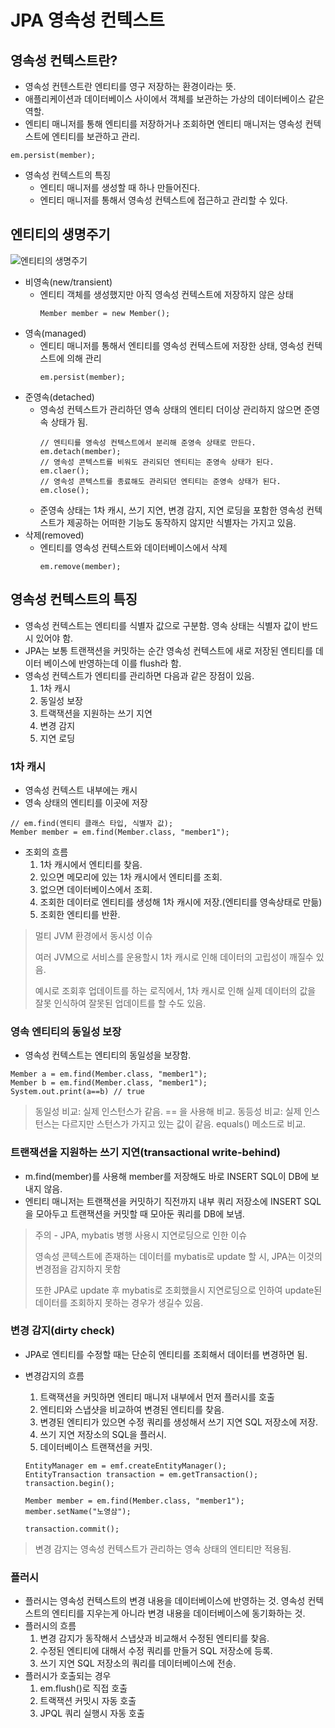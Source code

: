 # JPA 영속성 컨텍스트

## 영속성 컨텍스트란?

- 영속성 컨텐스트란 엔티티를 영구 저장하는 환경이라는 뜻.
- 애플리케이션과 데이터베이스 사이에서 객체를 보관하는 가상의 데이터베이스 같은 역할.
- 엔티티 매니저를 통해 엔티티를 저장하거나 조회하면 엔티티 매니저는 영속성 컨텍스트에 엔티티를 보관하고 관리.

```
em.persist(member);
```

- 영속성 컨텍스트의 특징
  - 엔티티 매니저를 생성할 때 하나 만들어진다.
  - 엔티티 매니저를 통해서 영속성 컨텍스트에 접근하고 관리할 수 있다.

## 엔티티의 생명주기

![엔티티의 생명주기](https://media.vlpt.us/images/neptunes032/post/ecd3b113-862f-4158-a208-e1eeec92d61d/image.png)

- 비영속(new/transient)
  - 엔티티 객체를 생성했지만 아직 영속성 컨텍스트에 저장하지 않은 상태
    ```
    Member member = new Member();
    ```
- 영속(managed)
  - 엔티티 매니저를 통해서 엔티티를 영속성 컨텍스트에 저장한 상태, 영속성 컨텍스트에 의해 관리
    ```
    em.persist(member);
    ```
- 준영속(detached)
  - 영속성 컨텍스트가 관리하던 영속 상태의 엔티티 더이상 관리하지 않으면 준영속 상태가 됨.
    ```
    // 엔티티를 영속성 컨텍스트에서 분리해 준영속 상태로 만든다.
    em.detach(member);
    // 영속성 콘텍스트를 비워도 관리되던 엔티티는 준영속 상태가 된다.
    em.claer();
    // 영속성 콘텍스트를 종료해도 관리되던 엔티티는 준영속 상태가 된다.
    em.close();
    ```
  - 준영속 상태는 1차 캐시, 쓰기 지연, 변경 감지, 지연 로딩을 포함한 영속성 컨텍스트가 제공하는 어떠한 기능도 동작하지 않지만 식별자는 가지고 있음.
- 삭제(removed)
  - 엔티티를 영속성 컨텍스트와 데이터베이스에서 삭제
    ```
    em.remove(member);
    ```

## 영속성 컨텍스트의 특징

- 영속성 컨텍스트는 엔티티를 식별자 값으로 구분함. 영속 상태는 식별자 값이 반드시 있어야 함.
- JPA는 보통 트랜잭션을 커밋하는 순간 영속성 컨텍스트에 새로 저장된 엔티티를 데이터 베이스에 반영하는데 이를 flush라 함.
- 영속성 컨텍스트가 엔티티를 관리하면 다음과 같은 장점이 있음.
  1. 1차 캐시
  2. 동일성 보장
  3. 트랙잭션을 지원하는 쓰기 지연
  4. 변경 감지
  5. 지연 로딩

### 1차 캐시

- 영속성 컨텍스트 내부에는 캐시
- 영속 상태의 엔티티를 이곳에 저장

```
// em.find(엔티티 클래스 타입, 식별자 값);
Member member = em.find(Member.class, "member1");
```

- 조회의 흐름
  1. 1차 캐시에서 엔티티를 찾음.
  2. 있으면 메모리에 있는 1차 캐시에서 엔티티를 조회.
  3. 없으면 데이터베이스에서 조회.
  4. 조회한 데이터로 엔티티를 생성해 1차 캐시에 저장.(엔티티를 영속상태로 만듦)
  5. 조회한 엔티티를 반환.

> 멀티 JVM 환경에서 동시성 이슈
>
> 여러 JVM으로 서비스를 운용할시 1차 캐시로 인해 데이터의 고립성이 깨질수 있음.
>
> 예시로 조회후 업데이트를 하는 로직에서, 1차 캐시로 인해 실제 데이터의 값을 잘못 인식하여 잘못된 업데이트를 할 수도 있음.

### 영속 엔티티의 동일성 보장

- 영속성 컨텍스트는 엔티티의 동일성을 보장함.

```
Member a = em.find(Member.class, "member1");
Member b = em.find(Member.class, "member1");
System.out.print(a==b) // true
```

> 동일성 비교: 실제 인스턴스가 같음. == 을 사용해 비교.
> 동등성 비교: 실제 인스턴스는 다르지만 스턴스가 가지고 있는 값이 같음. equals() 메소드로 비교.

### 트랜잭션을 지원하는 쓰기 지연(transactional write-behind)

- m.find(member)를 사용해 member를 저장해도 바로 INSERT SQL이 DB에 보내지 않음.
- 엔티티 매니저는 트랜잭션을 커밋하기 직전까지 내부 쿼리 저장소에 INSERT SQL을 모아두고 트랜잭션을 커밋할 때 모아둔 쿼리를 DB에 보냄.

> 주의 - JPA, mybatis 병행 사용시 지연로딩으로 인한 이슈
>
> 영속성 콘텍스트에 존재하는 데이터를 mybatis로 update 할 시, JPA는 이것의 변경점을 감지하지 못함
>
> 또한 JPA로 update 후 mybatis로 조회했을시 지연로딩으로 인하여 update된 데이터를 조회하지 못하는 경우가 생길수 있음.

### 변경 감지(dirty check)

- JPA로 엔티티를 수정할 때는 단순히 엔티티를 조회해서 데이터를 변경하면 됨.
- 변경감지의 흐름

  1. 트랙잭션을 커밋하면 엔티티 매니저 내부에서 먼저 플러시를 호출
  2. 엔티티와 스냅샷을 비교하여 변경된 엔티티를 찾음.
  3. 변경된 엔티티가 있으면 수정 쿼리를 생성해서 쓰기 지연 SQL 저장소에 저장.
  4. 쓰기 지연 저장소의 SQL을 플러시.
  5. 데이터베이스 트랜잭션을 커밋.

  ```
  EntityManager em = emf.createEntityManager();
  EntityTransaction transaction = em.getTransaction();
  transaction.begin();

  Member member = em.find(Member.class, "member1");
  member.setName("노영삼");

  transaction.commit();
  ```

> 변경 감지는 영속성 컨텍스트가 관리하는 영속 상태의 엔티티만 적용됨.

### 플러시

- 플러시는 영속성 컨텍스트의 변경 내용을 데이터베이스에 반영하는 것. 영속성 컨텍스트의 엔티티를 지우는게 아니라 변경 내용을 데이터베이스에 동기화하는 것.
- 플러시의 흐름
  1. 변경 감지가 동작해서 스냅샷과 비교해서 수정된 엔티티를 찾음.
  2. 수정된 엔티티에 대해서 수정 쿼리를 만들거 SQL 저장소에 등록.
  3. 쓰기 지연 SQL 저장소의 쿼리를 데이터베이스에 전송.
- 플러시가 호출되는 경우
  1. em.flush()로 직접 호출
  2. 트랙잭션 커밋시 자동 호출
  3. JPQL 쿼리 실행시 자동 호출
